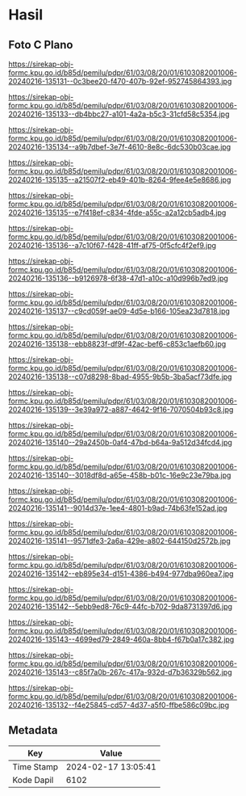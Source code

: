 # Hasil

## Foto C Plano

https://sirekap-obj-formc.kpu.go.id/b85d/pemilu/pdpr/61/03/08/20/01/6103082001006-20240216-135131--0c3bee20-f470-407b-92ef-952745864393.jpg

https://sirekap-obj-formc.kpu.go.id/b85d/pemilu/pdpr/61/03/08/20/01/6103082001006-20240216-135133--db4bbc27-a101-4a2a-b5c3-31cfd58c5354.jpg

https://sirekap-obj-formc.kpu.go.id/b85d/pemilu/pdpr/61/03/08/20/01/6103082001006-20240216-135134--a9b7dbef-3e7f-4610-8e8c-6dc530b03cae.jpg

https://sirekap-obj-formc.kpu.go.id/b85d/pemilu/pdpr/61/03/08/20/01/6103082001006-20240216-135135--a21507f2-eb49-401b-8264-9fee4e5e8686.jpg

https://sirekap-obj-formc.kpu.go.id/b85d/pemilu/pdpr/61/03/08/20/01/6103082001006-20240216-135135--e7f418ef-c834-4fde-a55c-a2a12cb5adb4.jpg

https://sirekap-obj-formc.kpu.go.id/b85d/pemilu/pdpr/61/03/08/20/01/6103082001006-20240216-135136--a7c10f67-f428-41ff-af75-0f5cfc4f2ef9.jpg

https://sirekap-obj-formc.kpu.go.id/b85d/pemilu/pdpr/61/03/08/20/01/6103082001006-20240216-135136--b9126978-6f38-47d1-a10c-a10d996b7ed9.jpg

https://sirekap-obj-formc.kpu.go.id/b85d/pemilu/pdpr/61/03/08/20/01/6103082001006-20240216-135137--c9cd059f-ae09-4d5e-b166-105ea23d7818.jpg

https://sirekap-obj-formc.kpu.go.id/b85d/pemilu/pdpr/61/03/08/20/01/6103082001006-20240216-135138--ebb8823f-df9f-42ac-bef6-c853c1aefb60.jpg

https://sirekap-obj-formc.kpu.go.id/b85d/pemilu/pdpr/61/03/08/20/01/6103082001006-20240216-135138--c07d8298-8bad-4955-9b5b-3ba5acf73dfe.jpg

https://sirekap-obj-formc.kpu.go.id/b85d/pemilu/pdpr/61/03/08/20/01/6103082001006-20240216-135139--3e39a972-a887-4642-9f16-7070504b93c8.jpg

https://sirekap-obj-formc.kpu.go.id/b85d/pemilu/pdpr/61/03/08/20/01/6103082001006-20240216-135140--29a2450b-0af4-47bd-b64a-9a512d34fcd4.jpg

https://sirekap-obj-formc.kpu.go.id/b85d/pemilu/pdpr/61/03/08/20/01/6103082001006-20240216-135140--3018df8d-a65e-458b-b01c-16e9c23e79ba.jpg

https://sirekap-obj-formc.kpu.go.id/b85d/pemilu/pdpr/61/03/08/20/01/6103082001006-20240216-135141--9014d37e-1ee4-4801-b9ad-74b63fe152ad.jpg

https://sirekap-obj-formc.kpu.go.id/b85d/pemilu/pdpr/61/03/08/20/01/6103082001006-20240216-135141--9571dfe3-2a6a-429e-a802-644150d2572b.jpg

https://sirekap-obj-formc.kpu.go.id/b85d/pemilu/pdpr/61/03/08/20/01/6103082001006-20240216-135142--eb895e34-d151-4386-b494-977dba960ea7.jpg

https://sirekap-obj-formc.kpu.go.id/b85d/pemilu/pdpr/61/03/08/20/01/6103082001006-20240216-135142--5ebb9ed8-76c9-44fc-b702-9da8731397d6.jpg

https://sirekap-obj-formc.kpu.go.id/b85d/pemilu/pdpr/61/03/08/20/01/6103082001006-20240216-135143--4699ed79-2849-460a-8bb4-f67b0a17c382.jpg

https://sirekap-obj-formc.kpu.go.id/b85d/pemilu/pdpr/61/03/08/20/01/6103082001006-20240216-135143--c85f7a0b-267c-417a-932d-d7b36329b562.jpg

https://sirekap-obj-formc.kpu.go.id/b85d/pemilu/pdpr/61/03/08/20/01/6103082001006-20240216-135132--f4e25845-cd57-4d37-a5f0-ffbe586c09bc.jpg


## Metadata

| Key        | Value               |
| ---------- | ------------------- |
| Time Stamp | 2024-02-17 13:05:41 |
| Kode Dapil | 6102                |



